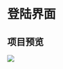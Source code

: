 # 登陆界面

## 项目预览
![](https://github.com/WaringHu/HTML-and-CSS-Practice/blob/master/LogIn00/Preview.gif)
